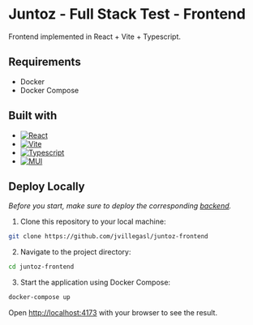 # Juntoz - Full Stack Test - Frontend

Frontend implemented in React + Vite + Typescript.

## Requirements

-   Docker
-   Docker Compose

## Built with

-   [![React][React.js]][React-url]
-   [![Vite][Vite]][Vite-url]
-   [![Typescript][Typescript]][Typescript-url]
-   [![MUI][MUI]][MUI-url]

## Deploy Locally

_Before you start, make sure to deploy the corresponding [backend](https://github.com/jvillegasl/juntoz-backend)._

1. Clone this repository to your local machine:

```bash
git clone https://github.com/jvillegasl/juntoz-frontend
```

2. Navigate to the project directory:

```bash
cd juntoz-frontend
```

3. Start the application using Docker Compose:

```bash
docker-compose up
```

Open [http://localhost:4173](http://localhost:3000) with your browser to see the result.

<!-- MARKDOWN LINKS & IMAGES -->

[React.js]: https://img.shields.io/badge/React-20232A?style=for-the-badge&logo=react&logoColor=61DAFB
[React-url]: https://es.react.dev/
[Vite]: https://img.shields.io/badge/Vite-%23646CFF.svg?style=for-the-badge&logo=vite&logoColor=yellow
[Vite-url]: https://vitejs.dev/
[Typescript]: https://img.shields.io/badge/TypeScript-007ACC?style=for-the-badge&logo=typescript&logoColor=white
[Typescript-url]: https://www.typescriptlang.org/
[MUI]: https://img.shields.io/badge/Material--UI-0081CB?style=for-the-badge&logo=mui&logoColor=white
[MUI-url]: https://mui.com/
